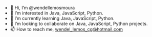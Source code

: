 - 👋 Hi, I’m @wendellemosmoura
- 👀 I’m interested in Java, JavaScript, Python.
- 🌱 I’m currently learning Java, JavaScript, Python.
- 💞️ I’m looking to collaborate on Java, JavaScript, Python projects.
- 📫 How to reach me, wendel_lemos_cg@hotmail.com

<!---
wendellemosmoura/wendellemosmoura is a ✨ special ✨ repository because its `README.md` (this file) appears on your GitHub profile.
You can click the Preview link to take a look at your changes.
--->

